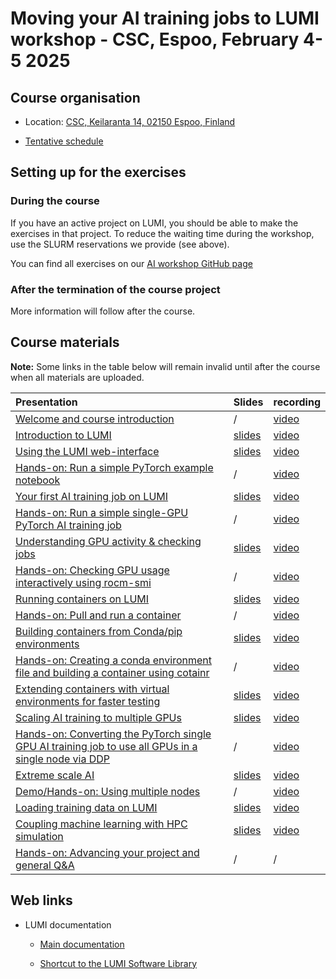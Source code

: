 # Moving your AI training jobs to LUMI workshop - CSC, Espoo, February 4-5 2025

## Course organisation

-   Location: [CSC, Keilaranta 14, 02150 Espoo, Finland](https://maps.app.goo.gl/m8kX7Tu9jdMVW8QJ6)

-   [Tentative schedule](schedule.md)

<!--
-   [HedgeDoc for questions](https://md.sigma2.no/lumi-ai-workshop-feb25?both)
   
    Questions with longer-term relevance will be incorporated into the pages linked below.
-->

<!-- 

-   There are two Slurm reservations for the course. One for each day:

    -   First day: `AI_workshop_1` (on the `small-g` Slurm partition)
    -   Second day: `AI_workshop_2` (on the `standard-g` Slurm partition)

    Project with the compute resources: `project_465001707`.
    These resources are limited and should only be used for the exercises during
    the course and not for your own work.
-->

<!--
ReservationName=AI_workshop_1 StartTime=2025-02-04T09:00:00 EndTime=2025-02-04T18:00:00 Duration=09:00:00
   Nodes=nid[005026-005049] NodeCnt=24 CoreCnt=1536 Features=(null) PartitionName=small-g Flags=
   TRES=cpu=3072
   Users=(null) Groups=(null) Accounts=project_465001707 Licenses=(null) State=INACTIVE BurstBuffer=(null) Watts=n/a
   MaxStartDelay=(null)

ReservationName=AI_workshop_2 StartTime=2025-02-05T09:00:00 EndTime=2025-02-05T18:00:00 Duration=09:00:00
   Nodes=nid[005124-005143,005145-005166,005168-005189] NodeCnt=64 CoreCnt=4096 Features=(null) PartitionName=standard-g Flags=
   TRES=cpu=8192
   Users=(null) Groups=(null) Accounts=project_465001707 Licenses=(null) State=INACTIVE BurstBuffer=(null) Watts=n/a
   MaxStartDelay=(null)
-->


## Setting up for the exercises

### During the course

If you have an active project on LUMI, you should be able to make the exercises in that project.
To reduce the waiting time during the workshop, use the SLURM reservations we provide (see above).

You can find all exercises on our [AI workshop GitHub page](https://github.com/Lumi-supercomputer/Getting_Started_with_AI_workshop)


### After the termination of the course project

More information will follow after the course.

<!--
Setting up for the exercises is a bit more elaborate now.

The exercises as they were during the course are 
[available as the tag `ai-20250204` in the GitHub repository](https://github.com/Lumi-supercomputer/Getting_Started_with_AI_workshop/tree/ai-20250204). Whereas the repository could simply 
be cloned during the course, now you have to either:

-   Download the content of the repository as 
    a [tar file](https://462000265.lumidata.eu/ai-20250204/files/ai-20250204-Getting_Started_with_AI_workshop.tar)
    or [bzip2-compressed tar file](https://462000265.lumidata.eu/ai-20250204/files/ai-20250204-Getting_Started_with_AI_workshop.tar.bz2)
    or [from the GitHub release](https://github.com/Lumi-supercomputer/Getting_Started_with_AI_workshop/releases/tag/ai-20250204)
    where you have a choice of formats,

-   or clone the repository and then check out the tag `ai-20250204`:

    ```
    git clone https://github.com/Lumi-supercomputer/Getting_Started_with_AI_workshop.git
    cd Getting_Started_with_AI_workshop
    git checkout ai-20250204
    ```

Note also that any reference to a reservation in Slurm has to be removed.

The exercises were thoroughly tested at the time of the course. LUMI is an evolving supercomputer though,
so it is expected that some exercises may fail over time, and modules that need to be loaded, will also
change as at every update we have to drop some versions of the `LUMI` module as the programming environment
is no longer functional. Likewise it is expected that at some point the ROCm driver on the system may
become incompatible with the ROCm versions used in the containers for the course.
-->


## Course materials

**Note:** Some links in the table below will remain invalid until after the course when all
materials are uploaded.

| Presentation | Slides | recording |
|:-------------|:-------|:----------|
| [Welcome and course introduction](extra_00_Course_Introduction.md) | / | [video](extra_00_Course_Introduction.md) |
| [Introduction to LUMI](extra_01_Introduction.md) | [slides](https://462000265.lumidata.eu/ai-20250204/files/LUMI-ai-20250204-01-Lumi_intro.pdf) | [video](extra_01_Introduction.md) |
| [Using the LUMI web-interface](extra_02_Webinterface.md) | [slides](https://462000265.lumidata.eu/ai-20250204/files/LUMI-ai-20250204-02-Using_LUMI_web_UI.pdf) | [video](extra_02_Webinterface.md) |
| [Hands-on: Run a simple PyTorch example notebook](E02_Webinterface.md) | / | [video](E02_Webinterface.md) |
| [Your first AI training job on LUMI](extra_03_FirstJob.md) | [slides](https://462000265.lumidata.eu/ai-20250204/files/LUMI-ai-20250204-03-First_AI_job.pdf) | [video](extra_03_FirstJob.md) |
| [Hands-on: Run a simple single-GPU PyTorch AI training job](E03_FirstJob.md) | / | [video](E03_FirstJob.md) |
| [Understanding GPU activity & checking jobs](extra_04_CheckingGPU.md) | [slides](https://462000265.lumidata.eu/ai-20250204/files/LUMI-ai-20250204-04-Understanding_GPU_activity.pdf) | [video](extra_04_CheckingGPU.md) |
| [Hands-on: Checking GPU usage interactively using rocm-smi](E04_CheckingGPU.md) | / | [video](E04_CheckingGPU.md) |
| [Running containers on LUMI](extra_05_RunningContainers.md) | [slides](https://462000265.lumidata.eu/ai-20250204/files/LUMI-ai-20250204-05-Running_containers_on_LUMI.pdf) | [video](extra_05_RunningContainers.md) |
| [Hands-on: Pull and run a container](E05_RunningContainers.md) | / | [video](E05_RunningContainers.md) |
| [Building containers from Conda/pip environments](extra_06_BuildingContainers.md) | [slides](https://462000265.lumidata.eu/ai-20250204/files/LUMI-ai-20250204-06-Building_containers_from_conda_pip_environments.pdf) | [video](extra_06_BuildingContainers.md) |
| [Hands-on: Creating a conda environment file and building a container using cotainr](E06_BuildingContainers.md) | / | [video](E06_BuildingContainers.md) |
| [Extending containers with virtual environments for faster testing](extra_07_VirtualEnvironments.md) | [slides](https://462000265.lumidata.eu/ai-20250204/files/LUMI-ai-20250204-07-Extending_containers.pdf) | [video](extra_07_VirtualEnvironments.md) |
| [Scaling AI training to multiple GPUs](extra_08_MultipleGPUs.md) | [slides](https://462000265.lumidata.eu/ai-20250204/files/LUMI-ai-20250204-08-Scaling_multiple_GPUs.pdf) | [video](extra_08_MultipleGPUs.md) |
| [Hands-on: Converting the PyTorch single GPU AI training job to use all GPUs in a single node via DDP](E08_MultipleGPUs.md) | / | [video](E08_MultipleGPUs.md) |
| [Extreme scale AI](extra_09_ExtremeScale.md) | [slides](https://462000265.lumidata.eu/ai-20250204/files/LUMI-ai-20250204-09-Extreme_scale_AI.pdf) | [video](extra_09_ExtremeScale.md) |
| [Demo/Hands-on: Using multiple nodes](E09_ExtremeScale.md) | / | [video](E09_ExtremeScale.md) |
| [Loading training data on LUMI](extra_10_TrainingData.md) | [slides](https://462000265.lumidata.eu/ai-20250204/files/LUMI-ai-20250204-10-Training_Data_on_LUMI.pdf) | [video](extra_10_TrainingData.md) |
| [Coupling machine learning with HPC simulation](extra_11_Coupling.md) | [slides](https://462000265.lumidata.eu/ai-20250204/files/LUMI-ai-20250204-11-Coupling_Simulation_and_AI.pdf) | [video](extra_11_Coupling.md) |
| [Hands-on: Advancing your project and general Q&A](E12_Project_and_QA.md)| / | / |


## Web links

-   LUMI documentation

    -   [Main documentation](https://docs.lumi-supercomputer.eu/)

    -   [Shortcut to the LUMI Software Library](https://lumi-supercomputer.github.io/LUMI-EasyBuild-docs/)
